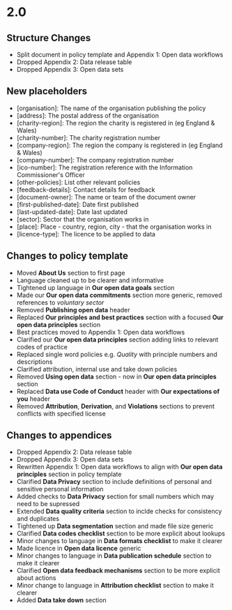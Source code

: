 # 2.0

## Structure Changes
* Split document in policy template and Appendix 1: Open data workflows
* Dropped Appendix 2: Data release table
* Dropped Appendix 3: Open data sets

## New placeholders
* [organisation]:  The name of the organisation publishing the policy
* [address]:  The postal address of the organisation
* [charity-region]:  The region the charity is registered in (eg England & Wales)
* [charity-number]:  The charity registration number
* [company-region]:  The region the company is registered in (eg England & Wales)
* [company-number]:  The company registration number
* [ico-number]:  The registration reference with the Information Commissioner's Officer
* [other-policies]:  List other relevant policies
* [feedback-details]:  Contact details for feedback
* [document-owner]:  The name or team of the document owner
* [first-published-date]:  Date first published
* [last-updated-date]:  Date last updated
* [sector]:  Sector that the organisation works in
* [place]:  Place - country, region, city - that the organisation works in
* [licence-type]:  The licence to be applied to data

## Changes to policy template
* Moved **About Us** section to first page 
* Language cleaned up to be clearer and informative
* Tightened up language in **Our open data goals** section
* Made our **Our open data commitments** section more generic, removed references to *voluntary sector*
* Removed **Publishing open data** header
* Replaced **Our principles and best practices** section with a focused **Our open data principles** section
* Best practices moved to Appendix 1: Open data workflows
* Clarified our **Our open data principles** section adding links to relevant codes of practice
* Replaced single word policies e.g. *Quality* with principle numbers and descriptions
* Clarified attribution, internal use and take down policies
* Removed **Using open data** section - now in **Our open data principles** section
* Replaced **Data use Code of Conduct** header with **Our expectations of you** header
* Removed **Attribution**, **Derivation**, and **Violations** sections to prevent conflicts with specified license

## Changes to appendices
* Dropped Appendix 2: Data release table
* Dropped Appendix 3: Open data sets
* Rewritten Appendix 1: Open data workflows to align with **Our open data principles** section in policy template
* Clarified **Data Privacy** section to include definitions of personal and sensitive personal information
* Added checks to **Data Privacy** section for small numbers which may need to be supressed 
* Extended **Data quality criteria** section to inclde checks for consistency and duplicates
* Tightened up **Data segmentation** section and made file size generic
* Clarified **Data codes checklist** section to be more explicit about lookups
* Minor changes to language in **Data formats checklist** to make it clearer
* Made licence in **Open data licence** generic
* Minor changes to language in **Data publication schedule** section to make it clearer
* Clarified **Open data feedback mechanisms** section to be more explicit about actions
* Minor change to language in **Attribution checklist** section to make it clearer
* Added **Data take down** section
